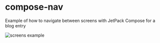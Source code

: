 # compose-nav

Example of how to navigate between screens with JetPack Compose for a blog entry


![screens example](https://dev-to-uploads.s3.amazonaws.com/uploads/articles/eo47v3e8ccq8nb41u67b.png)
